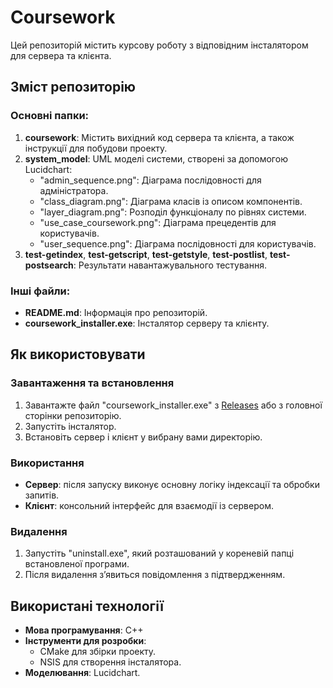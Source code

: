 ﻿# Coursework

Цей репозиторій містить курсову роботу з відповідним інсталятором для сервера та клієнта.

## Зміст репозиторію

### Основні папки:
1. **coursework**: Містить вихідний код сервера та клієнта, а також інструкції для побудови проекту.
2. **system_model**: UML моделі системи, створені за допомогою Lucidchart:
   - "admin_sequence.png": Діаграма послідовності для адміністратора.
   - "class_diagram.png": Діаграма класів із описом компонентів.
   - "layer_diagram.png": Розподіл функціоналу по рівнях системи.
   - "use_case_coursework.png": Діаграма прецедентів для користувачів.
   - "user_sequence.png": Діаграма послідовності для користувачів.
3. **test-getindex**, **test-getscript**, **test-getstyle**, **test-postlist**, **test-postsearch**: Результати навантажувального тестування.

### Інші файли:
- **README.md**: Інформація про репозиторій.
- **coursework_installer.exe**: Інсталятор серверу та клієнту.

## Як використовувати

### Завантаження та встановлення
1. Завантажте файл "coursework_installer.exe" з [Releases](https://github.com/shurochkaa/coursework/releases/) або з головної сторінки репозиторію.
2. Запустіть інсталятор.
3. Встановіть сервер і клієнт у вибрану вами директорію.

### Використання
- **Сервер**: після запуску виконує основну логіку індексації та обробки запитів.
- **Клієнт**: консольний інтерфейс для взаємодії із сервером.

### Видалення
1. Запустіть "uninstall.exe", який розташований у кореневій папці встановленої програми.
2. Після видалення з’явиться повідомлення з підтвердженням.

## Використані технології
- **Мова програмування**: C++
- **Інструменти для розробки**:
  - CMake для збірки проекту.
  - NSIS для створення інсталятора.
- **Моделювання**: Lucidchart.
